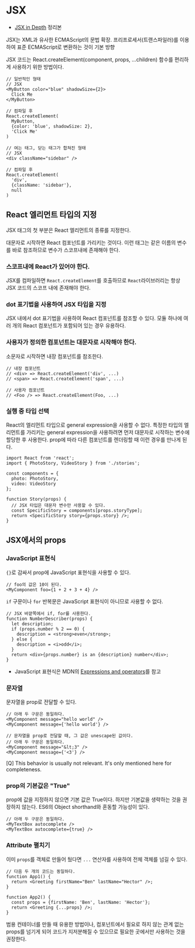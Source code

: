 # JSX

* [JSX in Depth](https://facebook.github.io/react/docs/jsx-in-depth.html) 정리본

JSX는 XML과 유사한 ECMAScript의 문법 확장. 프리프로세서(트랜스파일러)를 이용하여 표준 ECMAScript로 변환하는 것이 기본 방향

JSX 코드는 React.createElement(component, props, …children) 함수를 편리하게 사용하기 위한 방법이다.

````
// 일반적인 형태
// JSX
<MyButton color="blue" shadowSize={2}>
  Click Me
</MyButton>

// 컴파일 후
React.createElement(
  MyButton,
  {color: 'blue', shadowSize: 2},
  'Click Me'
)

// 여는 태그, 닫는 태그가 합쳐진 형태
// JSX
<div className="sidebar" />

// 컴파일 후
React.createElement(
  'div',
  {className: 'sidebar'},
  null
)
````

## React 엘리먼트 타입의 지정
JSX 태그의 첫 부분은 React 엘리먼트의 종류를 지정한다.

대문자로 시작하면 React 컴포넌트를 가리키는 것이다. 이런 태그는 같은 이름의 변수를 바로 참조하므로 변수가 스코프내에 존재해야 한다.

### 스코프내에 React가 있어야 한다.
JSX를 컴파일하면 `React.createElement`를 호출하므로 `React`라이브러리는 항상 JSX 코드의 스코프 내에 존재해야 한다.

### dot 표기법을 사용하여 JSX 타입을 지정
JSX 내에서 dot 표기법을 사용하여 React 컴포넌트를 참조할 수 있다. 모듈 하나에 여러 개의 React 컴포넌트가 포함되어 있는 경우 유용하다.

### 사용자가 정의한 컴포넌트는 대문자로 시작해야 한다.
소문자로 시작하면 내장 컴포넌트를 참조한다.

````
// 내장 컴포넌트
// <div> => React.createElement('div', ...)
// <span> => React.createElement('span', ...)

// 사용자 컴포넌트
// <Foo /> => React.createElement(Foo, ...)
````

### 실행 중 타입 선택
React의 엘리먼트 타입으로 general expression을 사용할 수 없다. 특정한 타입의 엘리먼트를 가리키는 general expression을 사용하려면 먼저 대문자로 시작하는 변수에 할당한 후 사용한다. prop에 따라 다른 컴포넌트를 렌더링할 때 이런 경우를 만나게 된다.

````
import React from 'react';
import { PhotoStory, VideoStory } from './stories';

const components = {
  photo: PhotoStory,
  video: VideoStory
};

function Story(props) {
  // JSX 타입은 대문자 변수만 사용할 수 있다.
  const SpecificStory = components[props.storyType];
  return <SpecificStory story={props.story} />;
}
````

## JSX에서의 props

### JavaScript 표현식
`{}`로 감싸서 prop에 JavaScript 표현식을 사용할 수 있다.

````
// foo의 값은 10이 된다.
<MyComponent foo={1 + 2 + 3 + 4} />
````

`if` 구문이나 `for` 반복문은 JavaScript 표현식이 아니므로 사용할 수 없다.

````
// JSX 바깥쪽에서 if, for를 사용한다.
function NumberDescriber(props) {
  let description;
  if (props.number % 2 == 0) {
    description = <strong>even</strong>;
  } else {
    description = <i>odd</i>;
  }
  return <div>{props.number} is an {description} number</div>;
}
````

* JavaScript 표현식은 MDN의 [Expressions and operators](https://developer.mozilla.org/en-US/docs/Web/JavaScript/Guide/Expressions_and_Operators#Expressions)를 참고

### 문자열
문자열을 prop로 전달할 수 있다.
````
// 아래 두 구문은 동일하다.
<MyComponent message="hello world" />
<MyComponent message={'hello world'} />

// 문자열을 prop로 전달할 때, 그 값은 unescape된 값이다.
// 아래 두 구문은 동일하다.
<MyComponent message="&lt;3" />
<MyComponent message={'<3'} />
````

[Q] This behavior is usually not relevant. It's only mentioned here for completeness.

### prop의 기본값은 "True"
prop에 값을 지정하지 않으면 기본 값은 True이다. 하지만 기본값을 생략하는 것을 권장하지 않는다. ES6의 Object shorthand와 혼동할 가능성이 있다.

````
// 아래 두 구문은 동일하다.
<MyTextBox autocomplete />
<MyTextBox autocomplete={true} />
````

### Attribute 펼치기
이미 `props`를 객체로 만들어 뒀다면 `...` 연산자를 사용하여 전체 객체를 넘길 수 있다.

````
// 다음 두 개의 코드는 동일하다.
function App1() {
  return <Greeting firstName="Ben" lastName="Hector" />;
}

function App2() {
  const props = {firstName: 'Ben', lastName: 'Hector'};
  return <Greeting {...props} />;
}
````

범용 컨테이너를 만들 때 유용한 방법이나, 컴포넌트에서 필요로 하지 않는 관계 없는 props를 넘기게 되어 코드가 지저분해질 수 있으므로 필요한 곳에서만 사용하는 것을 권장한다.
